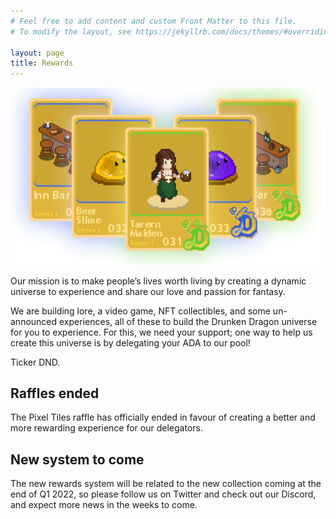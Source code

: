 ```yaml
---
# Feel free to add content and custom Front Matter to this file.
# To modify the layout, see https://jekyllrb.com/docs/themes/#overriding-theme-defaults

layout: page 
title: Rewards
---
```


![Fourth Mint PixelTiles Banner](/assets/mints-banners/m4-banner.png)

Our mission is to make people’s lives worth living by creating a dynamic universe to experience and share our love and passion for fantasy.

We are building lore, a video game, NFT collectibles, and some un-announced experiences, all of these to build the Drunken Dragon universe for you to experience.
For this, we need your support; one way to help us create this universe is by delegating your ADA to our pool!

Ticker DND.

## Raffles ended

The Pixel Tiles raffle has officially ended in favour of creating a better and more rewarding experience for our delegators.

## New system to come

The new rewards system will be related to the new collection coming at the end of Q1 2022, so please follow us on Twitter and check out our Discord, and expect more news in the weeks to come.